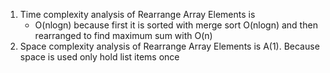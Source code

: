 1. Time complexity analysis of Rearrange Array Elements is
   - O(nlogn) because first it is sorted with merge sort O(nlogn) and then rearranged to find maximum sum with O(n)
2. Space complexity analysis of Rearrange Array Elements is
    A(1). Because space is used only hold list items once